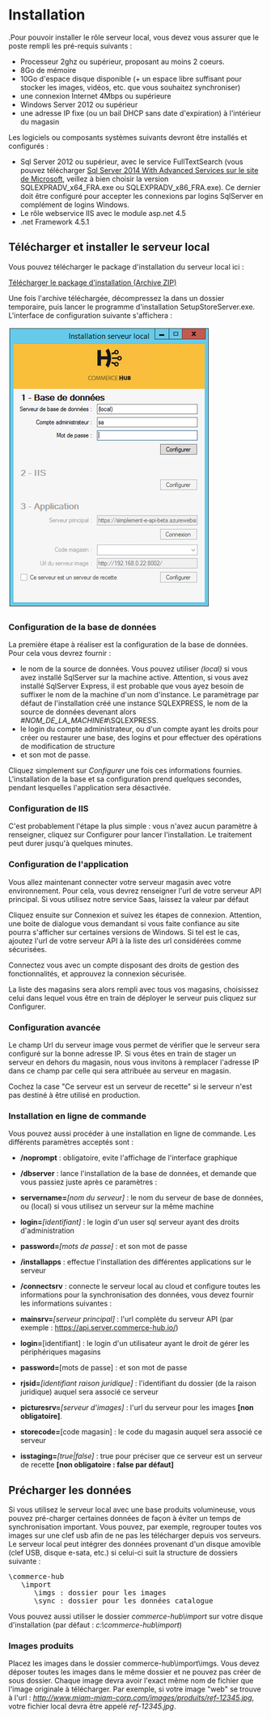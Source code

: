 # Installation

.Pour pouvoir installer le rôle serveur local, vous devez vous assurer que le poste rempli les pré-requis suivants :

*   Processeur 2ghz ou supérieur, proposant au moins 2 coeurs.
*   8Go de mémoire
*   10Go d'espace disque disponible (+ un espace libre suffisant pour stocker les images, vidéos, etc. que vous souhaitez synchroniser)
*   une connexion Internet 4Mbps ou supérieure
*   Windows Server 2012 ou supérieur
*   une adresse IP fixe (ou un bail DHCP sans date d'expiration) à l'intérieur du magasin

Les logiciels ou composants systèmes suivants devront être installés et configurés :

*   Sql Server 2012 ou supérieur, avec le service FullTextSearch (vous pouvez télécharger [Sql Server 2014 With Advanced Services sur le site de Microsoft](https://www.microsoft.com/fr-FR/download/details.aspx?id=42299), veillez à bien choisir la version SQLEXPRADV_x64_FRA.exe ou SQLEXPRADV_x86_FRA.exe). Ce dernier doit être configuré pour accepter les connexions par logins SqlServer en complément de logins Windows.
*   Le rôle webservice IIS avec le module asp.net 4.5
*   .net Framework 4.5.1

## Télécharger et installer le serveur local

Vous pouvez télécharger le package d'installation du serveur local ici :

[Télécharger le package d'installation (Archive ZIP)](https://datasimplemente.blob.core.windows.net/releases/commerce-hub/SetupStoreServer.zip)

 Une fois l'archive téléchargée, décompressez la dans un dossier temporaire, puis lancer le programme d'installation SetupStoreServer.exe. L'interface de configuration suivante s'affichera :

![installation-installcommercehub](images/installation-installcommercehub.png)

### Configuration de la base de données

La première étape à réaliser est la configuration de la base de données. Pour cela vous devrez fournir :

*   le nom de la source de données. Vous pouvez utiliser _(local)_ si vous avez installé SqlServer sur la machine active. Attention, si vous avez installé SqlServer Express, il est probable que vous ayez besoin de suffixer le nom de la machine d'un nom d'instance. Le paramètrage par défaut de l'installation créé une instance SQLEXPRESS, le nom de la source de données devenant alors _#NOM_DE_LA_MACHINE#_\SQLEXPRESS.
*   le login du compte administrateur, ou d'un compte ayant les droits pour créer ou restaurer une base, des logins et pour effectuer des opérations de modification de structure
*   et son mot de passe.

Cliquez simplement sur _Configurer_ une fois ces informations fournies. L'installation de la base et sa configuration prend quelques secondes, pendant lesquelles l'application sera désactivée.

### Configuration de IIS

C'est probablement l'étape la plus simple : vous n'avez aucun paramètre à renseigner, cliquez sur Configurer pour lancer l'installation. Le traitement peut durer jusqu'à quelques minutes.

### Configuration de l'application

Vous allez maintenant connecter votre serveur magasin avec votre environnement. Pour cela, vous devrez renseigner l'url de votre serveur API principal. Si vous utilisez notre service Saas, laissez la valeur par défaut

Cliquez ensuite sur Connexion et suivez les étapes de connexion. Attention, une boite de dialogue vous demandant si vous faite confiance au site pourra s'afficher sur certaines versions de Windows. Si tel est le cas, ajoutez l'url de votre serveur API à la liste des url considérées comme sécurisées.

Connectez vous avec un compte disposant des droits de gestion des fonctionnalités, et approuvez la connexion sécurisée.

La liste des magasins sera alors rempli avec tous vos magasins, choisissez celui dans lequel vous être en train de déployer le serveur puis cliquez sur Configurer.

### Configuration avancée

Le champ Url du serveur image vous permet de vérifier que le serveur sera configuré sur la bonne adresse IP. Si vous êtes en train de stager un serveur en dehors du magasin, nous vous invitons à remplacer l'adresse IP dans ce champ par celle qui sera attribuée au serveur en magasin.

Cochez la case "Ce serveur est un serveur de recette" si le serveur n'est pas destiné à être utilisé en production.

### Installation en ligne de commande

Vous pouvez aussi procéder à une installation en ligne de commande. Les différents paramètres acceptés sont :

*   **/noprompt** : obligatoire, evite l'affichage de l'interface graphique
*   **/dbserver** : lance l'installation de la base de données, et demande que vous passiez juste après ce paramètres :

*   **servername=**_[nom du serveur]_ : le nom du serveur de base de données, ou (local) si vous utilisez un serveur sur la même machine
*   **login=**_[identifiant]_ : le login d'un user sql serveur ayant des droits d'administration
*   **password=**_[mots de passe]_ : et son mot de passe

*   **/installapps** : effectue l'installation des différentes applications sur le serveur
*   **/connectsrv** : connecte le serveur local au cloud et configure toutes les informations pour la synchronisation des données, vous devez fournir les informations suivantes :

*   **mainsrv=**_[serveur principal]_ : l'url complète du serveur API (par exemple : https://api.server.commerce-hub.io/)
*   **login=**[identifiant] : le login d'un utilisateur ayant le droit de gérer les périphériques magasins
*   **password=**[mots de passe] : et son mot de passe
*   **rjsid=**_[identifiant raison juridique]_ : l'identifiant du dossier (de la raison juridique) auquel sera associé ce serveur
*   **picturesrv=**_[serveur d'images]_ : l'url du serveur pour les images **[non obligatoire]**.
*   **storecode=**[code magasin] : le code du magasin auquel sera associé ce serveur
*   **isstaging=**_[true|false]_ : true pour préciser que ce serveur est un serveur de recette **[non obligatoire : false par défaut]**

## Précharger les données

Si vous utilisez le serveur local avec une base produits volumineuse, vous pouvez pré-charger certaines données de façon à éviter un temps de synchronisation important. Vous pouvez, par exemple, regrouper toutes vos images sur une clef usb afin de ne pas les télécharger depuis vos serveurs. Le serveur local peut intégrer des données provenant d'un disque amovible (clef USB, disque e-sata, etc.) si celui-ci suit la structure de dossiers suivante :

<pre>\commerce-hub  
   \import  
      \imgs : dossier pour les images  
      \sync : dossier pour les données catalogue</pre>

Vous pouvez aussi utiliser le dossier _commerce-hub\import_ sur votre disque d'installation (par défaut : _c:\commerce-hub\import_)

### Images produits

Placez les images dans le dossier commerce-hub\import\imgs. Vous devez déposer toutes les images dans le même dossier et ne pouvez pas créer de sous dossier. Chaque image devra avoir l'exact même nom de fichier que l'image originale à télécharger. Par exemple, si votre image "web" se trouve à l'url : _http://www.miam-miam-corp.com/images/produits/ref-12345.jpg_, votre fichier local devra être appelé _ref-12345.jpg_.